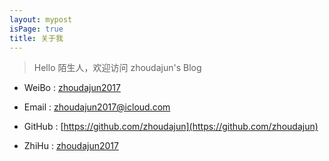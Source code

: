 ```yaml
---
layout: mypost
isPage: true
title: 关于我
---
```


> Hello 陌生人，欢迎访问 zhoudajun's Blog


- WeiBo : [zhoudajun2017](https://www.weibo.com/2668294333/profile?topnav=1&wvr=6&is_all=1)

- Email : [zhoudajun2017@icloud.com](mailto:zhoudajun2017@icloud.com)

- GitHub : [https://github.com/zhoudajun](https://github.com/zhoudajun)

- ZhiHu : [zhoudajun2017](https://www.zhihu.com/people/zhoudajun2017/activities)
